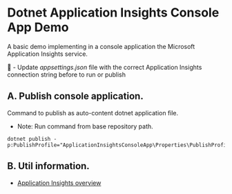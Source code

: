 # Dotnet Application Insights Console App Demo

A basic demo implementing in a console application the Microsoft Application Insights service.

🚨 - Update *appsettings.json* file with the correct Application Insights connection string before to run or publish

## A. Publish console application.

Command to publish as auto-content dotnet application file.

- Note: Run command from base repository path.

```
dotnet publish -p:PublishProfile="ApplicationInsightsConsoleApp\Properties\PublishProfiles\PublishFileAutoContent.pubxml"
```

## B. Util information.

* [Application Insights overview](https://learn.microsoft.com/en-us/azure/azure-monitor/app/app-insights-overview?tabs=net)